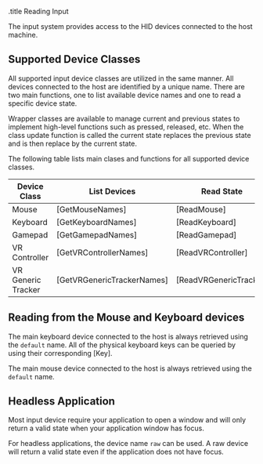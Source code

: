.title Reading Input

The input system provides access to the HID devices connected to the host machine.

## Supported Device Classes

All supported input device classes are utilized in the same manner. All devices connected to the host are identified by a unique name. There are two main functions, one to list available device names and one to read a specific device state.

Wrapper classes are available to manage current and previous states to implement high-level functions such as pressed, released, etc. When the class update function is called the current state replaces the previous state and is then replace by the current state.

The following table lists main clases and functions for all supported device classes.

Device Class  | List Devices              | Read State           | Wrapper Class
--------------|---------------------------|----------------------|--------------
Mouse         | [GetMouseNames]           | [ReadMouse]          | [Mouse]
Keyboard      | [GetKeyboardNames]        | [ReadKeyboard]       | [Keyboard]
Gamepad       | [GetGamepadNames]         | [ReadGamepad]        | [Gamepad]
VR Controller | [GetVRControllerNames]    | [ReadVRController]   | [VRController]
VR Generic Tracker | [GetVRGenericTrackerNames] | [ReadVRGenericTracker] | [VRGenericTracker]

## Reading from the Mouse and Keyboard devices

The main keyboard device connected to the host is always retrieved using the `default` name. All of the physical keyboard keys can be queried by using their corresponding [Key].

The main mouse device connected to the host is always retrieved using the `default` name.

## Headless Application

Most input device require your application to open a window and will only return a valid state when your application window has focus.

For headless applications, the device name `raw` can be used. A raw device will return a valid state even if the application does not have focus.

